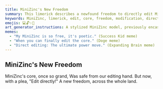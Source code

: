 ```yaml
---
title: MiniZinc's New Freedom
summary: This limerick describes a newfound freedom to directly edit MiniZinc's core, a change from its previous protected status, opening up new possibilities for modification.
keywords: MiniZinc, limerick, edit, core, freedom, modification, direct, new possibilities
emojis: 💻🔓✨🚀
art_generator_instructions: A stylized MiniZinc model, previously encased in a protective, transparent barrier, now has the barrier shattered, and glowing lines of code are flowing freely into and out of its core, being directly manipulated by a human hand. The overall feeling should be one of liberation, excitement, and the breaking of old constraints.
memes:
  - "My MiniZinc is so free, it's poetic." (Success Kid meme)
  - "When you can finally edit the core." (Doge meme)
  - "Direct editing: The ultimate power move." (Expanding Brain meme)
---
```

## MiniZinc's New Freedom

MiniZinc's core, once so grand,
Was safe from our editing hand.
But now, with a plea,
"Edit directly!"
A new freedom, across the whole land.
